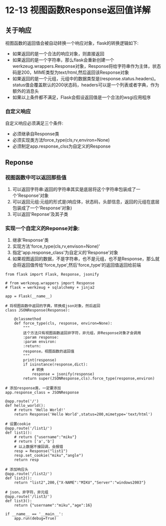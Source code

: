 # 12-13 视图函数Response返回值详解

## 关于响应

视图函数的返回值会被自动转换一个响应对象，flask的转换逻辑如下:

* 如果返回的是一个合法的响应对象，则直接返回
* 如果返回的是一个字符串，那么flask会重新创建一个werkzeug.wrappers.Response对象，Response将给字符串作为主体，状态码是200，MIME类型为text/html,然后返回该Response对象
* 如果返回的是一个元组，元组中的数据类型是\(response.status.headers\)。status值会覆盖默认的200状态码，headers可以是一个列表或者字典，作为额外的消息头
* 如果以上条件都不满足，Flask会假设返回值是一个合法的wsgi应用程序

### 自定义响应

自定义响应必须满足三个条件:

* 必须继承自Response类
* 必须实现类方法force\_type\(cls,rv,environ=None\)
* 必须制定app.response\_clss为自定义的Response

## Reponse

### 视图函数中可以返回那些值

1. 可以返回字符串:返回的字符串其实是底层将这个字符串包装成了一个'Response'对象
2. 可以返回元组:元组的形式是\(响应体，状态码，头部信息，返回的元组在底层包装成了一个'Response'对象\)
3. 可以返回'Reponse'及其子类

### 实现一个自定义的Reponse对象:

1. 继承'Response'类
2. 实现方法'force\_type\(cls,rv,envison=None\)'
3. 指定'app.response\_class'为自定义的'Response'对象
4. 如果视图返回的数据，不是字符串，也不是元组，也不是Response，那么就会将返回值传给'force\_type',然后'force\_type'的返回值返回给前端

```text
from flask import Flask, Response, jsonify

# from werkzeug.wrappers import Response
# flask = werkzeug + sqlalchemy + jinja2

app = Flask(__name__)

# 将视图函数中返回的字典，转换成json对象，然后返回
class JSONResponse(Response):

    @classmethod
    def force_type(cls, response, environ=None):
        """
        这个方法只有视图函数返回非字符，非元组，非Response对象才会调用
        :param response:
        :param environ:
        :return:
        response，视图函数的返回值
        """
        print(response)
        if isinstance(response,dict):
            # 转换
            response = jsonify(response)
        return super(JSONResponse,cls).force_type(response,environ)

# 添加response类，一定要添加
app.response_class = JSONResponse

@app.route('/')
def hello_world():
    # return 'Hello World!'
    return Response('Hello World',status=200,mimetype='text/html')

# 设置cookie
@app.route('/list1/')
def list1():
    # return {"username":"miku"}
    # return ['a','b']
    # 以上数据不接回调，会报错
    resp = Response("list1")
    resp.set_cookie("miku","angle")
    return resp

# 添加响应头
@app.route('/list2/')
def list2():
    return "list2",200,{"X-NAME":"MIKU","Server":"windows2003"}

# json，非字符，非元组
@app.route('/list3/')
def list3():
    return {"username":"miku","age":16}

if __name__ == '__main__':
    app.run(debug=True)
```

